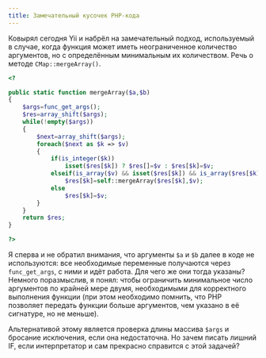 ```yaml
---
title: Замечательный кусочек PHP-кода
---
```


Ковырял  сегодня  Yii   и  набрёл  на  замечательный   подход,  используемый  в
случае, когда  функция может иметь  неограниченное количество аргументов,  но с
определённым минимальным их количеством. Речь о методе `CMap::mergeArray()`.

```php
<?

public static function mergeArray($a,$b)
{
    $args=func_get_args();
    $res=array_shift($args);
    while(!empty($args))
    {
        $next=array_shift($args);
        foreach($next as $k => $v)
        {
            if(is_integer($k))
                isset($res[$k]) ? $res[]=$v : $res[$k]=$v;
            elseif(is_array($v) && isset($res[$k]) && is_array($res[$k]))
                $res[$k]=self::mergeArray($res[$k],$v);
            else
                $res[$k]=$v;
        }
    }
    return $res;
}

?>
```

Я  сперва и  не обратил  внимания, что  аргументы `$a`  и `$b`  далее в  коде не
используются:  все необходимые  переменные получаются  через `func_get_args`,  с
ними и идёт работа. Для чего же они тогда указаны? Немного поразмыслив, я понял:
чтобы   ограничить  минимальное   число  аргументов   по  крайней   мере  двумя,
необходимыми для  корректного выполнения  функции (при этом  необходимо помнить,
что  PHP  позволяет  передать  функции  больше  аргументов,  чем  указано  в  её
сигнатуре, но не меньше).

Альтернативой  этому  является  проверка   длины  массива  `$args`  и  бросание
исключения,  если   она  недостаточна.   Но  зачем   писать  лишний   IF,  если
интерпретатор и сам прекрасно справится с этой задачей?
